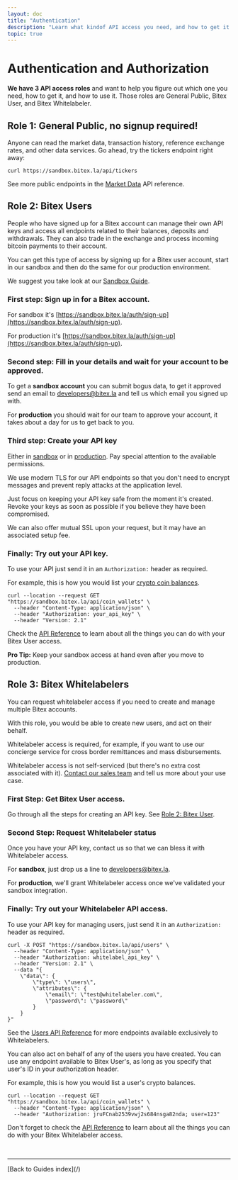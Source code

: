 ```yaml
---
layout: doc
title: "Authentication"
description: "Learn what kindof API access you need, and how to get it."
topic: true
---
```


# Authentication and Authorization

**We have 3 API access roles** and want to help you figure out which one you need,
how to get it, and how to use it. Those roles are General Public, Bitex User, and Bitex Whitelabeler.

## Role 1: General Public, no signup required!

Anyone can read the market data, transaction history,
reference exchange rates, and other data services. Go ahead, try the tickers endpoint right away:

```
curl https://sandbox.bitex.la/api/tickers
```

See more public endpoints in the [Market Data](https://developers.bitex.la/#d7e259a6-b126-4d4c-ae66-b456242d33a6)
API reference.

## Role 2: Bitex Users

People who have signed up for a Bitex account can manage
their own API keys and access all endpoints related to their balances,
deposits and withdrawals.
They can also trade in the exchange and process
incoming bitcoin payments to their account.

You can get this type of access by signing up for a Bitex user account,
start in our sandbox and then do the same for our production environment.

We suggest you take look at our [Sandbox Guide](/sandbox).

### First step: Sign up in for a Bitex account.

For sandbox it's [https://sandbox.bitex.la/auth/sign-up](https://sandbox.bitex.la/auth/sign-up).

For production it's [https://sandbox.bitex.la/auth/sign-up](https://sandbox.bitex.la/auth/sign-up).

### Second step: Fill in your details and wait for your account to be approved.

To get a **sandbox account** you can submit bogus data, to get it approved
send an email to [developers@bitex.la](mailto:developers@bitex.la) and tell us which email you signed up with.

For **production** you should wait for our team to approve your account,
it takes about a day for us to get back to you.

### Third step: Create your API key

Either in [sandbox](https://sandbox.bitex.la/apikeys) or in 
[production](https://sandbox.bitex.la/apikeys).
Pay special attention to the available permissions.

We use modern TLS for our API endpoints so that you don't need to encrypt messages and prevent reply attacks
at the application level. 

Just focus on keeping your API key safe from the moment it's created.
Revoke your keys as soon as possible if you believe they have been compromised.

We can also offer mutual SSL upon your request, but it may have an associated setup fee.

### Finally: Try out your API key.

To use your API just send it in an `Authorization:` header as required.

For example, this is how you would list your [crypto coin balances](https://developers.bitex.la/#fa6a0343-880b-4944-83ae-9a8e7367e3df).

```
curl --location --request GET "https://sandbox.bitex.la/api/coin_wallets" \
  --header "Content-Type: application/json" \
  --header "Authorization: your_api_key" \
  --header "Version: 2.1"
```

Check the [API Reference](https://developers.bitex.la/) to learn about
all the things you can do with your Bitex User access.

**Pro Tip:** Keep your sandbox access at hand even after you move to production.

## Role 3: Bitex Whitelabelers
You can request whitelabeler access if you need to create and manage multiple Bitex accounts.

With this role, you would be able to create new users, and act on their behalf.

Whitelabeler access is required, for example, if you
want to use our concierge service for cross border remittances and mass disbursements.

Whitelabeler access is not self-serviced (but there's no extra cost associated with it).
[Contact our sales team](mailto:comercial@bitex.la) and tell us more about your use case.

### First Step: Get Bitex User access.

Go through all the steps for creating an API key. See [Role 2: Bitex User](Role2).

### Second Step: Request Whitelabeler status

Once you have your API key, contact us so that we can bless it with Whitelabeler access.

For **sandbox**, just drop us a line to [developers@bitex.la](mailto:developers@bitex.la).

For **production**, we'll grant Whitelabeler access once we've validated your sandbox integration.

### Finally: Try out your Whitelabeler API access.

To use your API key for managing users, just send it in an `Authorization:` header as required.

```
curl -X POST "https://sandbox.bitex.la/api/users" \
  --header "Content-Type: application/json" \
  --header "Authorization: whitelabel_api_key" \
  --header "Version: 2.1" \
  --data "{
    \"data\": {
        \"type\": \"users\",
        \"attributes\": {
            \"email\": \"test@whitelabeler.com\",
            \"password\": \"password\"
        }
    }
}"
```

See the [Users API Reference](https://developers.bitex.la/?version=latest#86c5d36b-3f74-499f-817e-38f9a3d789ce)
for more endpoints available exclusively to Whitelabelers.

You can also act on behalf of any of the users you have created. You can use any endpoint available
to Bitex User's, as long as you specify that user's ID in your authorization header.

For example, this is how you would list a user's crypto balances.

```
curl --location --request GET "https://sandbox.bitex.la/api/coin_wallets" \
  --header "Content-Type: application/json" \
  --header "Authorization: jruFCnab2539vwj2s684nsga82nda; user=123"
```

Don't forget to check the [API Reference](https://developers.bitex.la/) to learn about
all the things you can do with your Bitex Whitelabeler access.

<br/>
<hr/>
[Back to Guides index](/)
